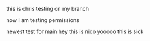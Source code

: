 this is chris testing on my branch

now I am testing permissions

newest test for main
hey this is nico
yooooo
this is sick
